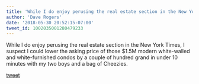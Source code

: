 ```yaml
---
title: 'While I do enjoy perusing the real estate section in the New York Times, I...'
author: 'Dave Rogers'
date: '2018-05-30 20:52:15-07:00'
tweet_id: 1002035001280479233
---
```

While I do enjoy perusing the real estate section in the New York Times, I suspect I could lower the asking price of those $1.5M modern white-walled and white-furnished condos by a couple of hundred grand in under 10 minutes with my two boys and a bag of Cheezies.

[tweet](https://twitter.com/yukondude/status/1002035001280479233)